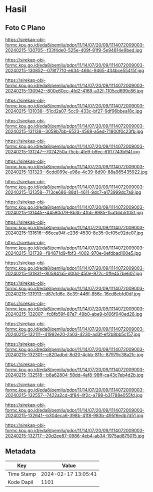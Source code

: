 # Hasil

## Foto C Plano

https://sirekap-obj-formc.kpu.go.id/eda8/pemilu/pdpr/11/14/07/20/09/1114072009003-20240215-130705--f33f4de0-525e-409f-81f9-5e94814e9bed.jpg

https://sirekap-obj-formc.kpu.go.id/eda8/pemilu/pdpr/11/14/07/20/09/1114072009003-20240215-130852--078f7710-e634-466c-9465-434bce55415f.jpg

https://sirekap-obj-formc.kpu.go.id/eda8/pemilu/pdpr/11/14/07/20/09/1114072009003-20240215-130942--800e60cc-4fd2-4169-a32f-1105cd699c86.jpg

https://sirekap-obj-formc.kpu.go.id/eda8/pemilu/pdpr/11/14/07/20/09/1114072009003-20240215-131038--51cd2a07-5cc9-433c-bf27-9df96bbea18c.jpg

https://sirekap-obj-formc.kpu.go.id/eda8/pemilu/pdpr/11/14/07/20/09/1114072009003-20240215-131138--3059b7bb-6523-4568-a5ed-71800f0c23fb.jpg

https://sirekap-obj-formc.kpu.go.id/eda8/pemilu/pdpr/11/14/07/20/09/1114072009003-20240215-131247--7024250a-f5cb-4fe9-b9ec-61ff7743b94f.jpg

https://sirekap-obj-formc.kpu.go.id/eda8/pemilu/pdpr/11/14/07/20/09/1114072009003-20240215-131323--6cdd099e-e98e-4c39-8d90-88a965435922.jpg

https://sirekap-obj-formc.kpu.go.id/eda8/pemilu/pdpr/11/14/07/20/09/1114072009003-20240215-131358--713ce686-88d1-4611-9dc7-a173999dc7a9.jpg

https://sirekap-obj-formc.kpu.go.id/eda8/pemilu/pdpr/11/14/07/20/09/1114072009003-20240215-131445--44580d79-8b3b-4fbb-8985-15afbbb51051.jpg

https://sirekap-obj-formc.kpu.go.id/eda8/pemilu/pdpr/11/14/07/20/09/1114072009003-20240215-131616--66eca94f-c236-4530-8e35-0cf05e92de07.jpg

https://sirekap-obj-formc.kpu.go.id/eda8/pemilu/pdpr/11/14/07/20/09/1114072009003-20240215-131738--f84871d9-fbf3-4002-970e-0efdbad100e5.jpg

https://sirekap-obj-formc.kpu.go.id/eda8/pemilu/pdpr/11/14/07/20/09/1114072009003-20240215-131831--805841a5-d00d-450e-972c-0ffe457be607.jpg

https://sirekap-obj-formc.kpu.go.id/eda8/pemilu/pdpr/11/14/07/20/09/1114072009003-20240215-131913--d87c1d6c-8e39-446f-856c-16cd8ebfd0df.jpg

https://sirekap-obj-formc.kpu.go.id/eda8/pemilu/pdpr/11/14/07/20/09/1114072009003-20240215-132007--fc8fb59f-87e7-49b0-abe9-b106f040ed28.jpg

https://sirekap-obj-formc.kpu.go.id/eda8/pemilu/pdpr/11/14/07/20/09/1114072009003-20240215-132111--41982e20-2a03-4230-ad3f-ef2b8bb5c157.jpg

https://sirekap-obj-formc.kpu.go.id/eda8/pemilu/pdpr/11/14/07/20/09/1114072009003-20240215-132301--c820adbd-8d20-4cbb-811c-87979c38a2fc.jpg

https://sirekap-obj-formc.kpu.go.id/eda8/pemilu/pdpr/11/14/07/20/09/1114072009003-20240215-132518--b8a62804-58dd-4af8-98ff-ca43c7eb4d2b.jpg

https://sirekap-obj-formc.kpu.go.id/eda8/pemilu/pdpr/11/14/07/20/09/1114072009003-20240215-132557--7422a2cd-df84-4f2c-a798-b31788e055fd.jpg

https://sirekap-obj-formc.kpu.go.id/eda8/pemilu/pdpr/11/14/07/20/09/1114072009003-20240215-132641--b304eca6-398b-41f8-983b-495f6edb7d51.jpg

https://sirekap-obj-formc.kpu.go.id/eda8/pemilu/pdpr/11/14/07/20/09/1114072009003-20240215-132717--20d2ee87-0986-4eb4-ab34-1975ad875015.jpg


## Metadata

| Key        | Value               |
| ---------- | ------------------- |
| Time Stamp | 2024-02-17 13:05:41 |
| Kode Dapil | 1101                |



